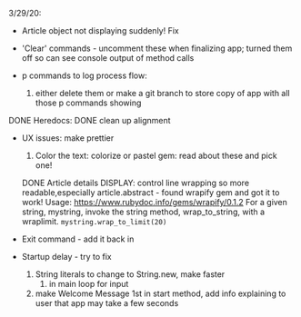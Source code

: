 3/29/20:

* Article object not displaying suddenly! Fix

* 'Clear' commands - uncomment these when finalizing app; turned them off so can see console output of method calls

* p commands to log process flow:  
    1.  either delete them or make a git branch to store copy of app with all those p commands showing

DONE  Heredocs:
    DONE  clean up alignment


*  UX issues: make prettier
    1.  Color the text: colorize or pastel gem: read about these and pick one!
    
    DONE  Article details DISPLAY: control line wrapping so more readable,especially article.abstract
        - found wrapify gem and got it to work!
            Usage: https://www.rubydoc.info/gems/wrapify/0.1.2
            For a given string, mystring, invoke the string method, wrap_to_string, with a wraplimit.
            ```mystring.wrap_to_limit(20)
            ```
*  Exit command - add it back in

*  Startup delay - try to fix
    1.  String literals to change to String.new, make faster
        1.  in main loop for input
    2.  make Welcome Message 1st in start method, add info explaining to user that app may take a few seconds

